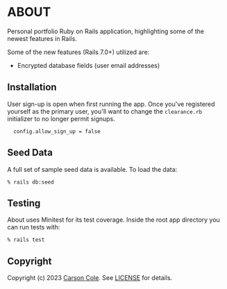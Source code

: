 # ABOUT

Personal portfolio Ruby on Rails application, highlighting some of the newest features in Rails.

Some of the new features (Rails 7.0+) utilized are:

- Encrypted database fields (user email addresses)

## Installation

User sign-up is open when first running the app. Once you've registered yourself as the primary user, you'll want to change the `clearance.rb` initializer to no longer permit signups.

```
  config.allow_sign_up = false
```


## Seed Data

A full set of sample seed data is available. To load the data:

    % rails db:seed


## Testing

About uses Minitest for its test coverage. Inside the root app directory you can run tests with:

    
    % rails test


## Copyright

Copyright (c) 2023 [Carson Cole](https://carsonrcole.com). See [LICENSE](/LICENSE) for details.
